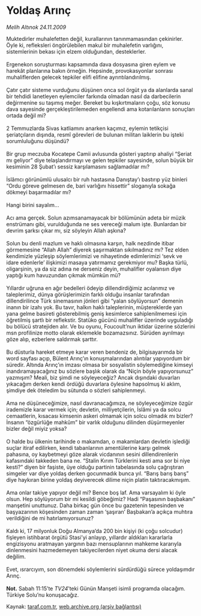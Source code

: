 # Yoldaş Arınç

*Melih Altınok 24.11.2009*

<div class="yazi">Muktedirler muhalefetten değil, kurallarının tanınmamasından çekinirler. Öyle ki, refleksleri öngörülebilen makul bir muhalefetin varlığını, sistemlerinin bekası için elzem olduğundan, desteklerler. <br/><br/>Ergenekon soruşturması kapsamında dava dosyasına giren eylem ve harekât planlarına bakın örneğin. Hepsinde, provokasyonlar sonrası muhaliflerden gelecek tepkiler elifi elifine ayrıntılandırılmış. <br/><br/>Çatır çatır sisteme vurduğunu düşünen onca sol örgüt ya da alanlarda sanal bir tehdidi lanetleyen eylemciler farkında olmadan nasıl da darbecilerin değirmenine su taşımış meğer. Bereket bu kışkırtmaların çoğu, söz konusu dava sayesinde gerçekleştirilemeden engellendi ama kotarılanların sonuçları ortada değil mi? <br/><br/>2 Temmuzlarda Sivas katliamını anarken kaçımız, eylemin tetikçisi şeriatçıların dışında, resmî görevleri de bulunan militan laiklerin bu işteki sorumluluğunu düşündü? <br/><br/>Bir grup meczuba Kocatepe Camii avlusunda gösteri yaptırıp ahaliyi “Şeriat mı geliyor” diye telaşlandırmayı ve gelen tepkiler sayesinde, solun büyük bir kesiminin 28 Şubat’ı sessiz karşılamasını sağlamadılar mı? <br/><br/>İslâmcı görünümlü ulusalcı bir ruh hastasına Danıştay’ı bastırıp yüz binleri “Ordu göreve gelmesen de, bari varlığını hissettir” sloganıyla sokağa dökmeyi başarmadılar mı? <br/><br/>Hangi birini sayalım... <br/><br/>Acı ama gerçek. Solun azımsanamayacak bir bölümünün adeta bir müzik enstrümanı gibi, vurulduğunda ne ses vereceği malum işte. Bunlardan bir devrim şarksı çıkar mı, siz söyleyin Allah aşkına? <br/><br/>Solun bu denli mazlum ve haklı olmasına karşın, halk nezdinde itibar görmemesine “Allah Allah” diyerek şaşırmaktan sıkılmadınız mı? Tez elden kendimizle yüzleşip söylemlerimizi ve nihayetinde edimlerimizi ‘sevk ve idare edenlerle’ ilişkimizi masaya yatırmamız gerekmiyor mu? Başka türlü, oligarşinin, ya da siz adına ne derseniz deyin, muhalifler oyalansın diye yaptığı kum havuzundan çıkmak mümkün mü? <br/><br/>Yıllardır uğruna en ağır bedelleri ödeyip dillendirdiğimiz acılarımız ve taleplerimiz, dünya görüşlerimizin farklı olduğu insanlar tarafından dillendirilince Türk sinemasının jönleri gibi “yalan söylüyorsun” demenin inanın bir izahı yok. Bu tavır, halkın haklı taleplerinin, müştereklerde yan yana gelme basireti gösterebilmiş geniş kesimlerce sahiplenilmemesi için öğretilmiş şartlı bir reflekstir. Statüko gücünü muhalifler üzerinde uyguladığı bu bölücü stratejiden alır. Ve bu oyunu, Foucoult’nun iktidar üzerine sözlerini msn profilinize motto olarak eklemekle bozamazsınız. Sürüden ayrılmayı göze alıp, ezberlere saldırmak şarttır. <br/><br/>Bu düsturla hareket etmeye karar veren bendeniz de, bilgisayarımda bir word sayfası açıp, Bülent Arınç’ın konuşmalarından alıntılar yapıyordum bir süredir. Altında Arınç’ın imzası olmasa bir sosyalistin söylemediğine kimseyi inandıramayacağınız bu sözlere başlık olarak da “Niçin böyle yapıyorsunuz” yazmışım? Meali, biz şimdi ne söyleyeceğiz? Ancak dışındaki duvarları yıkacağım derken kendi ördüğü duvarlara öylesine hapsolmuş ki aklım, şimdiye dek öteledim bu sütunda o sözleri sahiplenmeyi. <br/><br/>Ama ne düşüneceğimize, nasıl davranacağımıza, ne söyleyeceğimize özgür irademizle karar vermek için; devletin, milliyetçilerin, İslâmi ya da solcu cemaatlerin, kısacası kimsenin askeri olmamak için solcu olmadık mı bizler? İnsanın “özgürlüğe mahkûm” bir varlık olduğunu dilinden düşürmeyenler bizler değil miyiz yoksa? <br/><br/>O halde bu ülkenin tarihinde o makamdan, o makamlardan devletin işlediği suçlar itiraf edilirken, kendi tabanlarının amentülerine karşı gelmek pahasına, oy kaybetmeyi göze alarak vicdanının sesini dillendirenlerin kafasındaki takkeden bana ne. “Stalin Kırım Türklerini kesti ama sor bi niye kesti?” diyen bir faşiste, üye olduğu partinin tabelasında solu çağrıştıran simgeler var diye yoldaş derken gocunmadık bunca yıl. “Barış barış barış” diye haykıran birine yoldaş deyiverecek dilime niçin platin taktıracakmışım. <br/><br/>Ama onlar takiye yapıyor değil mi? Bence boş laf. Ama varsayalım ki öyle olsun. Hep söylüyorum bir mi kesildi göbeğimiz? Hadi “Paşasının başbakanı” manşetini unuttunuz. Daha birkaç gün önce bu gazetenin tepesinden ve başyazarının köşesinden zaman zaman ‘şaşıran’ Başbakan’a açıkça muhtıra verildiğini de mi hatırlamıyorsunuz? <br/><br/>Kaldı ki, 17 milyonluk Doğu Almanya’da 200 bin kişiyi (ki çoğu solcudur) fişleyen istihbarat örgütü Stasi’yi anlayıp, yıllardır aldıkları kararlarla engizisyonu aratmayan yargının bazı mensuplarının mahkeme kararıyla dinlenmesini hazmedemeyen takiyecilerden niyet okuma dersi alacak değilim. <br/><br/>Evet, ısrarcıyım, son dönemdeki söylemlerini sürdürdüğü sürece yoldaşımdır Arınç.<b> <br/><br/>Not.</b> Sabah 11:15’te <i>TV24</i>’teki Günün Manşeti isimli programda olacağım. Türkiye Solu’nu konuşacağız.</div>

Kaynak: [taraf.com.tr](http://www.taraf.com.tr:80/melih-altinok/makale-yoldas-arinc.htm), [web.archive.org (arşiv bağlantısı)](http://web.archive.org/web/20100515191612/http://www.taraf.com.tr:80/melih-altinok/makale-yoldas-arinc.htm)
